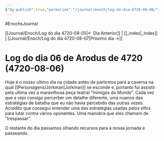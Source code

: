 ```yaml
---
{"dg-publish":true,"permalink":"/journal/enoch/log-do-dia-4720-08-06/","dgHomeLink":true,"dgPassFrontmatter":false}
---
```


#EnochsJournal 

[[Journal/Enoch/Log do dia 4720-08-05|<- Dia Anterior]] | [[_index|_index]] | [[Journal/Enoch/Log do dia 4720-08-07|Próximo dia ->]]

# Log do dia 06 de Arodus de 4720 (4720-08-06)
Hoje é o nosso ultimo dia na cidade antes de partirmos para a caverna na qual [[Personagens/Jorkman|Jorkman]] se esconde e, portanto fui assistir pela ultima vez a maravilhosa peça teatral "Inimigos do Mundo".
 Cada vez que a vejo consigo percerber um detalhe diferente, uma nuance das estratégias de batalha que eu não havia percebido das outras vezes.
 Acredito que consegui entender uma das estratégias usadas pelos elfos para lutar contra vários oponentes. Uma manobra que eles chamam de "trespassar".

O restante do dia passamos olhando recursos para a nossa jornada e passeando.
